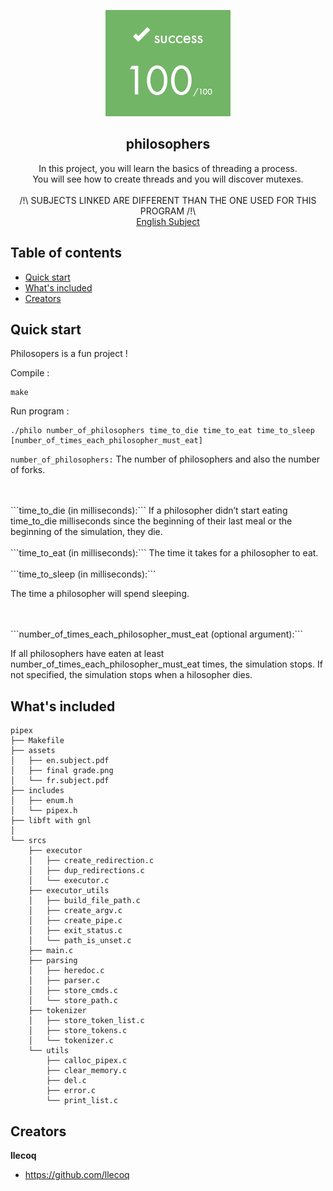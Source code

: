 <p align="center">
  <a href="https://42lyon.fr/">
    <img src="https://github.com/llecoq/philosophers/blob/master/assets/final%20grade.png" alt="philosophers" width=200 height=170>
  </a>

  <h2 align="center">philosophers</h2>

  <p align="center">
    In this project, you will learn the basics of threading a process.
    <br>  
    You will see how to create threads and you will discover mutexes.
    <br>
    <br>
    /!\ SUBJECTS LINKED ARE DIFFERENT THAN THE ONE USED FOR THIS PROGRAM /!\
    <br>
    <a href="https://github.com/llecoq/philosophers/blob/master/assets/en.subject.pdf">English Subject </a>
  </p>
</p>


## Table of contents

- [Quick start](#quick-start)
- [What's included](#whats-included)
- [Creators](#creators)


## Quick start

Philosopers is a fun project !

Compile :
```
make
```

Run program :
```
./philo number_of_philosophers time_to_die time_to_eat time_to_sleep [number_of_times_each_philosopher_must_eat]
```

```number_of_philosophers:```
The number of philosophers and also the number
of forks.

<br>
<br> 
```time_to_die (in milliseconds):```
If a philosopher didn’t start eating time_to_die milliseconds since the beginning of their last meal or the beginning of the simulation, they die.

<br>
<br> 
```time_to_eat (in milliseconds):```
The time it takes for a philosopher to eat.

<br>
<br> 
```time_to_sleep (in milliseconds):```

The time a philosopher will spend sleeping.

<br>
<br> 
```number_of_times_each_philosopher_must_eat (optional argument):```

If all philosophers have eaten at least number_of_times_each_philosopher_must_eat
times, the simulation stops. If not specified, the simulation stops when a hilosopher dies.

## What's included

```
pipex
├── Makefile
├── assets
│   ├── en.subject.pdf
│   ├── final grade.png
│   └── fr.subject.pdf
├── includes
│   ├── enum.h
│   └── pipex.h
├── libft with gnl
│   
└── srcs
    ├── executor
    │   ├── create_redirection.c
    │   ├── dup_redirections.c
    │   └── executor.c
    ├── executor_utils
    │   ├── build_file_path.c
    │   ├── create_argv.c
    │   ├── create_pipe.c
    │   ├── exit_status.c
    │   └── path_is_unset.c
    ├── main.c
    ├── parsing
    │   ├── heredoc.c
    │   ├── parser.c
    │   ├── store_cmds.c
    │   └── store_path.c
    ├── tokenizer
    │   ├── store_token_list.c
    │   ├── store_tokens.c
    │   └── tokenizer.c
    └── utils
        ├── calloc_pipex.c
        ├── clear_memory.c
        ├── del.c
        ├── error.c
        └── print_list.c
```

## Creators

**llecoq**

- <https://github.com/llecoq>

